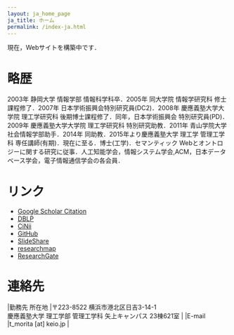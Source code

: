 ```yaml
---
layout: ja_home_page
ja_title: ホーム
permalink: /index-ja.html
---
```


現在，Webサイトを構築中です．

# 略歴
2003年 静岡大学 情報学部 情報科学科卒．2005年 同大学院 情報学研究科 修士課程修了．2007年 日本学術振興会特別研究員(DC2)．2008年 慶應義塾大学大学院 理工学研究科 後期博士課程修了．同年，日本学術振興会 特別研究員(PD)．2009年 慶應義塾大学大学院 理工学研究科 特別研究助教．2011年 青山学院大学 社会情報学部助手．2014年 同助教．2015年より慶應義塾大学 理工学 管理工学科 専任講師(有期)．現在に至る．博士(工学)．セマンティック Webとオントロジーに関する研究に従事．人工知能学会，情報システム学会,ACM，日本データベース学会，電子情報通信学会の各会員．

# リンク
* [Google Scholar Citation](https://scholar.google.com/citations?user=YJgqa5AAAAAJ&hl=en)
* [DBLP](http://dblp.uni-trier.de/pers/hd/m/Morita_0001:Takeshi.html)
* [CiNii](http://ci.nii.ac.jp/nrid/9000001579532)
* [GitHub](https://github.com/t-morita)
* [SlideShare](http://www.slideshare.net/takeshimorita)
* [researchmap](http://researchmap.jp/t_morita/)
* [ResearchGate](https://www.researchgate.net/profile/Takeshi_Morita4)

# 連絡先

|勤務先 所在地  |〒223-8522 横浜市港北区日吉3-14-1 <br/> 慶應義塾大学 理工学部 管理工学科 矢上キャンパス 23棟621室 | 
|E-mail |t_morita [at] keio.jp                          |

